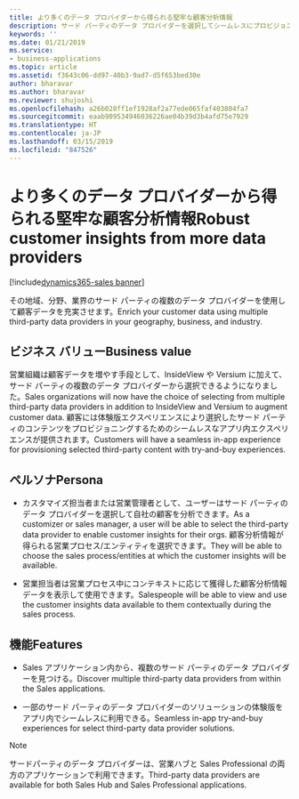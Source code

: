 ```yaml
---
title: より多くのデータ プロバイダーから得られる堅牢な顧客分析情報
description: サード パーティのデータ プロバイダーを選択してシームレスにプロビジョニングすることで、堅牢な顧客分析情報を入手します。
keywords: ''
ms.date: 01/21/2019
ms.service:
- business-applications
ms.topic: article
ms.assetid: f3643c06-dd97-40b3-9ad7-d5f653bed30e
author: bharavar
ms.author: bharavar
ms.reviewer: shujoshi
ms.openlocfilehash: a26b028ff1ef1928af2a77ede065faf403804fa7
ms.sourcegitcommit: eaab909534946036226ae04b39d3b4afd75e7929
ms.translationtype: HT
ms.contentlocale: ja-JP
ms.lasthandoff: 03/15/2019
ms.locfileid: "847526"
---
```

#  <a name="robust-customer-insights-from-more-data-providers"></a><span data-ttu-id="f7af7-103">より多くのデータ プロバイダーから得られる堅牢な顧客分析情報</span><span class="sxs-lookup"><span data-stu-id="f7af7-103">Robust customer insights from more data providers</span></span> 
[!include[dynamics365-sales banner](../includes/dynamics365-sales.md)]



<span data-ttu-id="f7af7-104">その地域、分野、業界のサード パーティの複数のデータ プロバイダーを使用して顧客データを充実させます。</span><span class="sxs-lookup"><span data-stu-id="f7af7-104">Enrich your customer data using multiple third-party data providers in your geography, business, and industry.</span></span> 

## <a name="business-value"></a><span data-ttu-id="f7af7-105">ビジネス バリュー</span><span class="sxs-lookup"><span data-stu-id="f7af7-105">Business value</span></span>

<span data-ttu-id="f7af7-106">営業組織は顧客データを増やす手段として、InsideView や Versium に加えて、サード パーティの複数のデータ プロバイダーから選択できるようになりました。</span><span class="sxs-lookup"><span data-stu-id="f7af7-106">Sales organizations will now have the choice of selecting from multiple third-party data providers in addition to InsideView and Versium to augment customer data.</span></span> <span data-ttu-id="f7af7-107">顧客には体験版エクスペリエンスにより選択したサード パーティのコンテンツをプロビジョニングするためのシームレスなアプリ内エクスペリエンスが提供されます。</span><span class="sxs-lookup"><span data-stu-id="f7af7-107">Customers will have a seamless in-app experience for provisioning selected third-party content with try-and-buy experiences.</span></span>

## <a name="persona"></a><span data-ttu-id="f7af7-108">ペルソナ</span><span class="sxs-lookup"><span data-stu-id="f7af7-108">Persona</span></span>

-   <span data-ttu-id="f7af7-109">カスタマイズ担当者または営業管理者として、ユーザーはサード パーティのデータ プロバイダーを選択して自社の顧客を分析できます。</span><span class="sxs-lookup"><span data-stu-id="f7af7-109">As a customizer or sales manager, a user will be able to select the third-party data provider to enable customer insights for their orgs.</span></span> <span data-ttu-id="f7af7-110">顧客分析情報が得られる営業プロセス/エンティティを選択できます。</span><span class="sxs-lookup"><span data-stu-id="f7af7-110">They will be able to choose the sales process/entities at which the customer insights will be available.</span></span>

-   <span data-ttu-id="f7af7-111">営業担当者は営業プロセス中にコンテキストに応じて獲得した顧客分析情報データを表示して使用できます。</span><span class="sxs-lookup"><span data-stu-id="f7af7-111">Salespeople will be able to view and use the customer insights data available to them contextually during the sales process.</span></span>

## <a name="features"></a><span data-ttu-id="f7af7-112">機能</span><span class="sxs-lookup"><span data-stu-id="f7af7-112">Features</span></span>

-   <span data-ttu-id="f7af7-113">Sales アプリケーション内から、複数のサード パーティのデータ プロバイダーを見つける。</span><span class="sxs-lookup"><span data-stu-id="f7af7-113">Discover multiple third-party data providers from within the Sales applications.</span></span>

-   <span data-ttu-id="f7af7-114">一部のサード パーティのデータ プロバイダーのソリューションの体験版をアプリ内でシームレスに利用できる。</span><span class="sxs-lookup"><span data-stu-id="f7af7-114">Seamless in-app try-and-buy experiences for select third-party data provider solutions.</span></span>


> [!NOTE]
> <span data-ttu-id="f7af7-115">サードパーティのデータ プロバイダーは、営業ハブと Sales Professional の両方のアプリケーションで利用できます。</span><span class="sxs-lookup"><span data-stu-id="f7af7-115">Third-party data providers are available for both Sales Hub and Sales Professional applications.</span></span>
